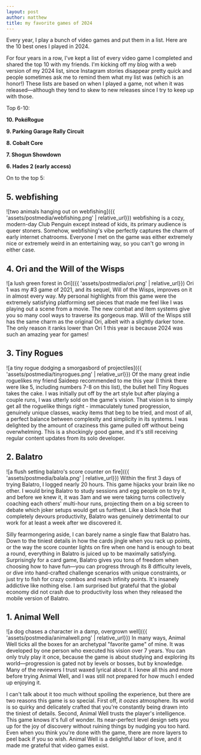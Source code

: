 ```yaml
---
layout: post
author: matthew
title: my favorite games of 2024
---
```


Every year, I play a bunch of video games and put them in a list. Here are the 10 best ones I played in 2024.

For four years in a row, I've kept a list of every video game I completed and shared the top 10 with my friends. I'm kicking off my blog with a web version of my 2024 list, since Instagram stories disappear pretty quick and people sometimes ask me to remind them what my list was (which is an honor!) These lists are based on when I played a game, not when it was released—although they tend to skew to new releases since I try to keep up with those.

Top 6-10:

**10. PokéRogue**

**9. Parking Garage Rally Circuit**

**8. Cobalt Core**

**7. Shogun Showdown**

**6. Hades 2 (early access)**

On to the top 5:

## 5. webfishing
![two animals hanging out on webfishing]({{ 'assets/postmedia/webfishing.png' | relative_url}})
webfishing is a cozy, modern-day Club Penguin except instead of kids, its primary audience is queer stoners. Somehow, webfishing's vibe perfectly captures the charm of early internet chatrooms. Everyone I met on the game was either extremely nice or extremely weird in an entertaining way, so you can't go wrong in either case.

## 4. Ori and the Will of the Wisps
![a lush green forest in Ori]({{ 'assets/postmedia/ori.png' | relative_url}})
Ori 1 was my #3 game of 2021, and its sequel, Will of the Wisps, improves on it in almost every way. My personal highlights from this game were the extremely satisfying platforming set pieces that made me feel like I was playing out a scene from a movie. The new combat and item systems give you so many cool ways to traverse its gorgeous map. Will of the Wisps still has the same charm as the original Ori, albeit with a slightly darker tone. The only reason it ranks lower than Ori 1 this year is because 2024 was such an amazing year for games!

## 3. Tiny Rogues
![a tiny rogue dodging a smorgasbord of projectiles]({{ 'assets/postmedia/tinyrogues.png' | relative_url}})
Of the many great indie roguelikes my friend Saideep recommended to me this year (I think there were like 5, including numbers 7-8 on this list), the bullet hell Tiny Rogues takes the cake. I was initially put off by the art style but after playing a couple runs, I was utterly sold on the game's vision. That vision is to simply get all the roguelike things right - immaculately tuned progression, genuinely unique classes, wacky items that beg to be tried, and most of all, a perfect balance between complexity and simplicity in its systems. I was delighted by the amount of craziness this game pulled off without being overwhelming. This is a shockingly good game, and it's still receiving regular content updates from its solo developer.

## 2. Balatro
![a flush setting balatro's score counter on fire]({{ 'assets/postmedia/balala.png' | relative_url}})
Within the first 3 days of trying Balatro, I logged nearly 20 hours. This game hijacks your brain like no other. I would bring Balatro to study sessions and egg people on to try it, and before we knew it, it was 3am and we were taking turns collectively coaching each others' multi-hour runs, projecting them on a big screen to debate which joker setups would get us furthest. Like a black hole that completely devours productivity, Balatro was genuinely detrimental to our work for at least a week after we discovered it.

Silly fearmongering aside, I can barely name a single flaw that Balatro has. Down to the tiniest details in how the cards jingle when you rack up points, or the way the score counter lights on fire when one hand is enough to beat a round, everything in Balatro is juiced up to be maximally satisfying. Surprisingly for a card game, Balatro gives you tons of freedom when choosing how to have fun—you can progress through its 8 difficulty levels, or dive into hand-crafted challenge scenarios with unique constraints, or just try to fish for crazy combos and reach infinity points. It's insanely addictive like nothing else. I am surprised but grateful that the global economy did not crash due to productivity loss when they released the mobile version of Balatro.

## 1. Animal Well
![a dog chases a character in a damp, overgrown well]({{ 'assets/postmedia/animalwell.png' | relative_url}})
In many ways, Animal Well ticks all the boxes for an archetypal "favorite game" of mine. It was developed by one person who executed his vision over 7 years. You can only truly play it once, because the game is about studying and exploring its world—progression is gated not by levels or bosses, but by knowledge. Many of the reviewers I trust waxed lyrical about it. I knew all this and more before trying Animal Well, and I was still not prepared for how much I ended up enjoying it.

I can't talk about it too much without spoiling the experience, but there are two reasons this game is so special. First off, it *oozes* atmosphere. Its world is so quirky and delicately crafted that you're constantly being drawn into the tiniest of details. Second, Animal Well trusts the player's intelligence. This game knows it's full of wonder. Its near-perfect level design sets you up for the joy of discovery without ruining things by nudging you too hard. Even when you think you're done with the game, there are more layers to peel back if you so wish. Animal Well is a delightful labor of love, and it made me grateful that video games exist.